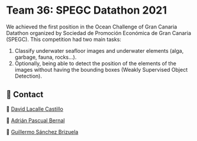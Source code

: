 # Team 36: SPEGC Datathon 2021

We achieved the first position in the Ocean Challenge of Gran Canaria Datathon organized by Sociedad de Promoción Económica de Gran Canaria (SPEGC). This competition had two main tasks:
1. Classify underwater seafloor images and underwater elements (alga, garbage, fauna, rocks...).
2. Optionally, being able to detect the position of the elements of the images without having the bounding boxes (Weakly Supervised Object Detection).

## 📩 Contact

💼 [David Lacalle Castillo](https://es.linkedin.com/in/david-lacalle-castillo-5b6280173)

💼 [Adrián Pascual Bernal](https://es.linkedin.com/in/adri%C3%A1n-pascual-bernal-536a12176)

💼 [Guillermo Sánchez Brizuela](https://es.linkedin.com/in/guillermo-sanchez-brizuela)